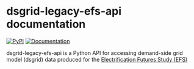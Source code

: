 dsgrid-legacy-efs-api documentation
===================================

[![PyPI](https://img.shields.io/pypi/v/dsgrid-legacy-efs-api.svg)](https://pypi.python.org/pypi/dsgrid-legacy-efs-api/) [![Documentation](https://img.shields.io/badge/docs-ready-blue.svg)](https://dsgrid.github.io/dsgrid-load)

dsgrid-legacy-efs-api is a Python API for accessing demand-side grid model (dsgrid) data produced for the [Electrification Futures Study (EFS)](https://www.nrel.gov/analysis/electrification-futures.html)